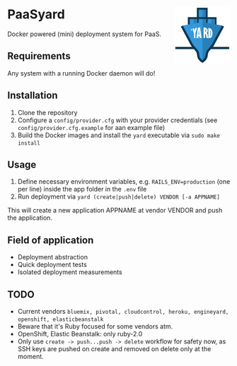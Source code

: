 # PaaSyard <img align="right" src="logo.png" height="25%" width="25%">
Docker powered (mini) deployment system for PaaS.

## Requirements
Any system with a running Docker daemon will do!

## Installation
1. Clone the repository
2. Configure a `config/provider.cfg` with your provider credentials (see `config/provider.cfg.example` for aan example file)
3. Build the Docker images and install the `yard` executable via `sudo make install`

## Usage
1. Define necessary environment variables, e.g. `RAILS_ENV=production` (one per line) inside the app folder in the `.env` file
2. Run deployment via `yard (create|push|delete) VENDOR [-a APPNAME]`

This will create a new application APPNAME at vendor VENDOR and push the application.

## Field of application
- Deployment abstraction
- Quick deployment tests
- Isolated deployment measurements

## TODO
- Current vendors `bluemix, pivotal, cloudcontrol, heroku, engineyard, openshift, elasticbeanstalk`
- Beware that it's Ruby focused for some vendors atm.
- OpenShift, Elastic Beanstalk: only ruby-2.0
- Only use `create -> push...push -> delete` workflow for safety now, as SSH keys are pushed on create and removed on delete only at the moment.

